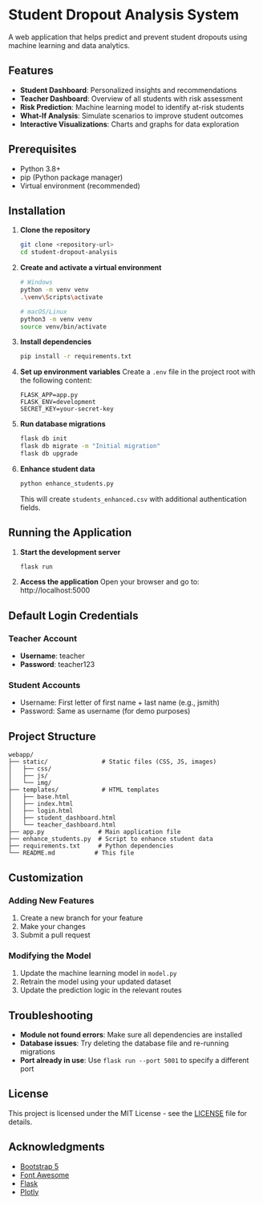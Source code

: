 # Student Dropout Analysis System

A web application that helps predict and prevent student dropouts using machine learning and data analytics.

## Features

- **Student Dashboard**: Personalized insights and recommendations
- **Teacher Dashboard**: Overview of all students with risk assessment
- **Risk Prediction**: Machine learning model to identify at-risk students
- **What-If Analysis**: Simulate scenarios to improve student outcomes
- **Interactive Visualizations**: Charts and graphs for data exploration

## Prerequisites

- Python 3.8+
- pip (Python package manager)
- Virtual environment (recommended)

## Installation

1. **Clone the repository**
   ```bash
   git clone <repository-url>
   cd student-dropout-analysis
   ```

2. **Create and activate a virtual environment**
   ```bash
   # Windows
   python -m venv venv
   .\venv\Scripts\activate

   # macOS/Linux
   python3 -m venv venv
   source venv/bin/activate
   ```

3. **Install dependencies**
   ```bash
   pip install -r requirements.txt
   ```

4. **Set up environment variables**
   Create a `.env` file in the project root with the following content:
   ```
   FLASK_APP=app.py
   FLASK_ENV=development
   SECRET_KEY=your-secret-key
   ```

5. **Run database migrations**
   ```bash
   flask db init
   flask db migrate -m "Initial migration"
   flask db upgrade
   ```

6. **Enhance student data**
   ```bash
   python enhance_students.py
   ```
   This will create `students_enhanced.csv` with additional authentication fields.

## Running the Application

1. **Start the development server**
   ```bash
   flask run
   ```

2. **Access the application**
   Open your browser and go to: http://localhost:5000

## Default Login Credentials

### Teacher Account
- **Username**: teacher
- **Password**: teacher123

### Student Accounts
- Username: First letter of first name + last name (e.g., jsmith)
- Password: Same as username (for demo purposes)

## Project Structure

```
webapp/
├── static/               # Static files (CSS, JS, images)
│   ├── css/
│   ├── js/
│   └── img/
├── templates/            # HTML templates
│   ├── base.html
│   ├── index.html
│   ├── login.html
│   ├── student_dashboard.html
│   └── teacher_dashboard.html
├── app.py               # Main application file
├── enhance_students.py  # Script to enhance student data
├── requirements.txt     # Python dependencies
└── README.md           # This file
```

## Customization

### Adding New Features
1. Create a new branch for your feature
2. Make your changes
3. Submit a pull request

### Modifying the Model
1. Update the machine learning model in `model.py`
2. Retrain the model using your updated dataset
3. Update the prediction logic in the relevant routes

## Troubleshooting

- **Module not found errors**: Make sure all dependencies are installed
- **Database issues**: Try deleting the database file and re-running migrations
- **Port already in use**: Use `flask run --port 5001` to specify a different port

## License

This project is licensed under the MIT License - see the [LICENSE](LICENSE) file for details.

## Acknowledgments

- [Bootstrap 5](https://getbootstrap.com/)
- [Font Awesome](https://fontawesome.com/)
- [Flask](https://flask.palletsprojects.com/)
- [Plotly](https://plotly.com/)

